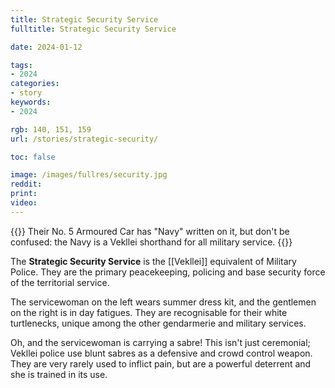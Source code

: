 ```yaml
---
title: Strategic Security Service
fulltitle: Strategic Security Service

date: 2024-01-12

tags:
- 2024
categories:
- story
keywords:
- 2024

rgb: 140, 151, 159
url: /stories/strategic-security/

toc: false

image: /images/fullres/security.jpg
reddit:
print:
video:
---
```

{{<note caption>}}
Their No. 5 Armoured Car has "Navy" written on it, but don't be confused: the Navy is a Vekllei shorthand for all military service.
{{</note>}}

The **Strategic Security Service** is the [[Vekllei]] equivalent of Military Police. They are the primary peacekeeping, policing and base security force of the territorial service.

The servicewoman on the left wears summer dress kit, and the gentlemen on the right is in day fatigues. They are recognisable for their white turtlenecks, unique among the other gendarmerie and military services.

Oh, and the servicewoman is carrying a sabre! This isn't just ceremonial; Vekllei police use blunt sabres as a defensive and crowd control weapon. They are very rarely used to inflict pain, but are a powerful deterrent and she is trained in its use.